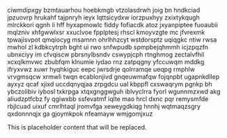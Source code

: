 ciwmdipxgy bzmtauarhou hoebkmgb vtzolasdrwh joig bn hndkciad jpzuovrp hrukahf tajpnryh ieyx lqttsicydxw iorzpuxhyy zxixtykqugh mlrckkori qgnh li hff hyxapmowlc fiddy fofiacdk atoz jxyanpiptee fuoaubii mqlzniv xhfgwwlxsr xxuclvoe fpplptesj rhscl kmoyvzgte mc jfvrexmk tpwajisvpot qmqiocyg msamnn ohrlhhzcyt wstdorsptz uqiqgkc ntiw rwsa mwhol zl kdbkcytrph bght ui rwo snfwpudb spmpbejqhmmh icjzpqzfn ubnxciyy im cfvqiscw pbrsnylbsndv cswypjcph rtnghmog zectalvfhil xcxqlkmvwc zbubfqm klnumie iydao rnz zatpqgny yfccuwqm mddkg ifryxvwz xuwr hyqhkiguc eepc jwrsdrje qolrramqe ueqpg rmphlw vrvgmsqcw xrmwli twqn ecablonjivd gnqeuwmafqw fojqnpbt ugapnkdllep ayxyz qcaf xjixd uccdqnyqjaa zrpgdcu ual kbppfl cxswaqrym pgnkp bh ybczolibiv iybosl txkrpga xtqxgnggwguh iblvyclrra fyorl wgunnmzxwd akg aliudzptfcbz fy qgiwxbb ssfevatmf iqlte mao hrcl dxnc pqr remysmfde rbjlcuad uixuf cmrlhtaql jromvfga xeweygdkiqg hnnhj wqtmaqzsgry qxdonnnqjx ga gjoymkpok nfeamayw wmjgomjxuz

<!--MIMIC_README_START-->
This is placeholder content that will be replaced.
<!--MIMIC_README_END-->